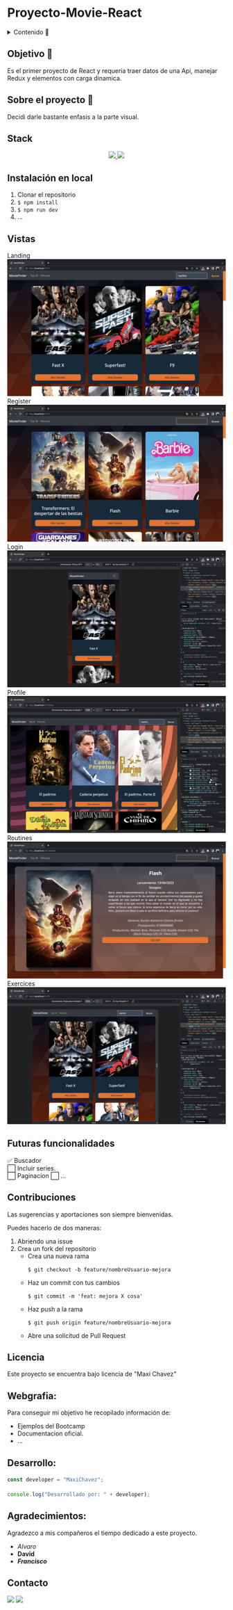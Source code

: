 # Proyecto-Movie-React

<details>
  <summary>Contenido 📝</summary>
  <ol>
    <li><a href="#objetivo-🎯">Objetivo</a></li>
    <li><a href="#sobre-el-proyecto-🔎">Sobre el proyecto</a></li>
    <li><a href="#deploy-🚀">Deploy</a></li>
    <li><a href="#stack">Stack</a></li>
    <li><a href="#instalación-en-local">Instalación</a></li>
    <li><a href="#vistas">Vistas</a></li>
    <li><a href="#futuras-funcionalidades">Futuras funcionalidades</a></li>
    <li><a href="#contribuciones">Contribuciones</a></li>
    <li><a href="#licencia">Licencia</a></li>
    <li><a href="#webgrafia">Webgrafia</a></li>
    <li><a href="#desarrollo">Desarrollo</a></li>
    <li><a href="#agradecimientos">Agradecimientos</a></li>
    <li><a href="#contacto">Contacto</a></li>
  </ol>
</details>

## Objetivo 🎯

Es el primer proyecto de React y requeria traer datos de una Api, manejar Redux y elementos con carga dinamica.

## Sobre el proyecto 🔎

Decidi darle bastante enfasis a la parte visual.

<!-- ## Deploy 🚀

<div align="center">
    <a href="https://www.google.com"><strong>Url a producción </strong></a>🚀🚀🚀
</div> -->

## Stack

<div align="center">
<a href="https://www.reactjs.com/">
    <img src= "https://img.shields.io/badge/React-20232A?style=for-the-badge&logo=react&logoColor=61DAFB"/>
</a>
<a href="https://www.typescriptlang.org/es/docs/handbook/">
    <img src= "https://img.shields.io/badge/TypeScript-007ACC?style=for-the-badge&logo=typescript&logoColor=white"/>
</a>
 </div>

## Instalación en local

1. Clonar el repositorio
2. `$ npm install`
3. `$ npm run dev`
4. ...

## Vistas

Landing
<img src="./vite-project/src/assets/Busqueda-Computadora.png">  
Register
<img src="./vite-project/src/assets/Home.png">
Login
<img src="./vite-project/src/assets/Responsive-Celulares.png">
Profile
<img src="./vite-project/src/assets/Responsive-Tables-Top20.png">
Routines
<img src="./vite-project/src/assets/Vista%20detalle.png">
Exercices
<img src="./vite-project/src/assets/Responsive.png">

## Futuras funcionalidades

✅ Buscador  
⬜ Incluir series.  
⬜ Paginacion
⬜ ...

## Contribuciones

Las sugerencias y aportaciones son siempre bienvenidas.

Puedes hacerlo de dos maneras:

1. Abriendo una issue
2. Crea un fork del repositorio
   - Crea una nueva rama
     ```
     $ git checkout -b feature/nombreUsuario-mejora
     ```
   - Haz un commit con tus cambios
     ```
     $ git commit -m 'feat: mejora X cosa'
     ```
   - Haz push a la rama
     ```
     $ git push origin feature/nombreUsuario-mejora
     ```
   - Abre una solicitud de Pull Request

## Licencia

Este proyecto se encuentra bajo licencia de "Maxi Chavez"

## Webgrafia:

Para conseguir mi objetivo he recopilado información de:

- Ejemplos del Bootcamp
- Documentacion oficial.
- ...

## Desarrollo:

```js
const developer = "MaxiChavez";

console.log("Desarrollado por: " + developer);
```

## Agradecimientos:

Agradezco a mis compañeros el tiempo dedicado a este proyecto.

- _Alvaro_
- **David**
- **_Francisco_**

## Contacto

<a href = "mailto:chavezmaxi@gmail.com"><img src="https://img.shields.io/badge/Gmail-C6362C?style=for-the-badge&logo=gmail&logoColor=white" target="_blank"></a>
<a href="https://www.linkedin.com/in/linkedinUser/" target="_blank"><img src="https://img.shields.io/badge/-LinkedIn-%230077B5?style=for-the-badge&logo=linkedin&logoColor=white" target="_blank"></a>

</p>
